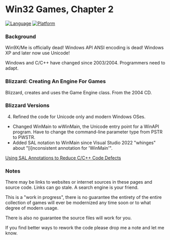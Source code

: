 # Win32 Games, Chapter 2

[![Language](https://img.shields.io/badge/Language%20-C++-blue.svg)](https://github.com/GeorgePimpleton/Win32-games/)
[![Platform](https://img.shields.io/badge/Platform%20-Win32-blue.svg)](https://github.com/GeorgePimpleton/Win32-games/)

### Background

Win9X/Me is officially dead!  Windows API ANSI encoding is dead!  Windows XP and later now use Unicode!

Windows and C/C++ have changed since 2003/2004.  Programmers need to adapt.

### Blizzard: Creating An Engine For Games

Blizzard, creates and uses the Game Engine class.  From the 2004 CD.

### Blizzard Versions

4. Refined the code for Unicode only and modern Windows OSes.

- Changed WinMain to wWinMain, the Unicode entry point for a WinAPI program.  Have to change the command-line parameter type from PSTR to PWSTR.
- Added SAL notation to WinMain since Visual Studio 2022 "whinges" about "[i]nconsistent annotation for 'WinMain'".

[Using SAL Annotations to Reduce C/C++ Code Defects](https://learn.microsoft.com/en-us/cpp/code-quality/using-sal-annotations-to-reduce-c-cpp-code-defects)

### Notes

There may be links to websites or internet sources in these pages and source code. Links can go stale. A search engine is your friend.

This is a "work in progress", there is no guarantee the entirety of the entire collection of games will ever be modernized any time soon or to what degree of modern usage.

There is also no guarantee the source files will work for you.

If you find better ways to rework the code please drop me a note and let me know.
